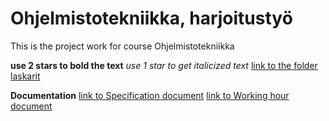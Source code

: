 # Ohjelmistotekniikka, harjoitustyö

This is the project work for course Ohjelmistotekniikka

**use 2 stars to bold the text**
*use 1 star to get italicized text*
[link to the folder laskarit](laskarit/)

**Documentation**
[link to Specification document](dokumentaatio/specification.md)
[link to Working hour document](dokumentaatio/workhour.md)